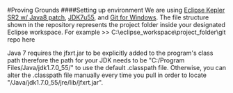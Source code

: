 #Proving Grounds
####Setting up environment
We are using [Eclipse Kepler SR2 w/ Java8 patch](http://www.eclipse.org/downloads/download.php?file=/technology/epp/downloads/release/kepler/SR2-with-Java8-patches/eclipse-jee-kepler-SR2-Java8-win32.zip), [JDK7u55](http://www.oracle.com/technetwork/java/javase/downloads/jdk7-downloads-1880260.html), and [Git for Windows](http://git-scm.com/download/win). The file structure shown in the repository represents the project folder inside your designated Eclipse workspace. For example >> C:\eclipse_workspace\project_folder\git repo here

Java 7 requires the jfxrt.jar to be explicitly added to the program's class path therefore the path for your JDK needs to be "C:/Program Files/Java/jdk1.7.0_55/" to use the default .classpath file. Otherwise, you can alter the .classpath file manually every time you pull in order to locate "/Java/jdk1.7.0_55/jre/lib/jfxrt.jar".
